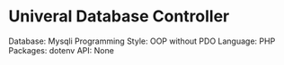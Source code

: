 # Univeral Database Controller

Database: Mysqli
Programming Style: OOP without PDO
Language: PHP
Packages: dotenv
API: None
